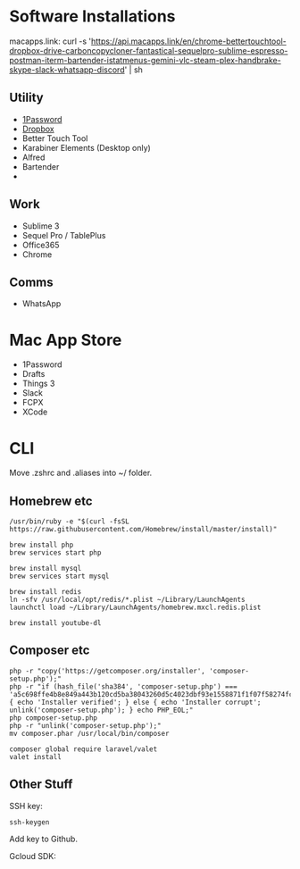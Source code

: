 # Software Installations

macapps.link: curl -s 'https://api.macapps.link/en/chrome-bettertouchtool-dropbox-drive-carboncopycloner-fantastical-sequelpro-sublime-espresso-postman-iterm-bartender-istatmenus-gemini-vlc-steam-plex-handbrake-skype-slack-whatsapp-discord' | sh


## Utility
- [1Password](https://1password.com/downloads/mac/)
- [Dropbox](https://www.dropbox.com/install)
- Better Touch Tool
- Karabiner Elements (Desktop only)
- Alfred
- Bartender
- 


## Work
- Sublime 3
- Sequel Pro / TablePlus
- Office365
- Chrome

## Comms
- WhatsApp

# Mac App Store
- 1Password
- Drafts
- Things 3
- Slack
- FCPX
- XCode

# CLI
Move .zshrc and .aliases into ~/ folder.


## Homebrew etc
```
/usr/bin/ruby -e "$(curl -fsSL https://raw.githubusercontent.com/Homebrew/install/master/install)"

brew install php
brew services start php

brew install mysql
brew services start mysql

brew install redis
ln -sfv /usr/local/opt/redis/*.plist ~/Library/LaunchAgents
launchctl load ~/Library/LaunchAgents/homebrew.mxcl.redis.plist

brew install youtube-dl

```

## Composer etc

```
php -r "copy('https://getcomposer.org/installer', 'composer-setup.php');"
php -r "if (hash_file('sha384', 'composer-setup.php') === 'a5c698ffe4b8e849a443b120cd5ba38043260d5c4023dbf93e1558871f1f07f58274fc6f4c93bcfd858c6bd0775cd8d1') { echo 'Installer verified'; } else { echo 'Installer corrupt'; unlink('composer-setup.php'); } echo PHP_EOL;"
php composer-setup.php
php -r "unlink('composer-setup.php');"
mv composer.phar /usr/local/bin/composer

composer global require laravel/valet
valet install
```

## Other Stuff
SSH key:

`ssh-keygen`

Add key to Github.

Gcloud SDK:


